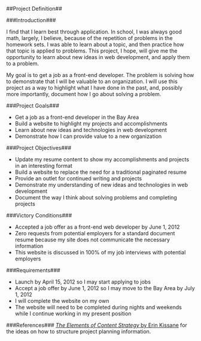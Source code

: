 ##Project Definition##

###Introduction###

I find that I learn best through application.  In school, I was always good math, largely, I believe, because of the repetition of problems in the homework sets.  I was able to learn about a topic, and then practice how that topic is applied to problems.  This project, I hope, will give me the opportunity to learn about new ideas in web development, and apply them to a problem.

My goal is to get a job as a front-end developer.  The problem is solving how to demonstrate that I will be valuable to an organization.  I will use this project as a way to highlight what I have done in the past, and, possibly more importantly, document how I go about solving a problem.

###Project Goals###

* Get a job as a front-end developer in the Bay Area
* Build a website to highlight my projects and accomplishments
* Learn about new ideas and technologies in web development
* Demonstrate how I can provide value to a new organization

###Project Objectives###

* Update my resume content to show my accomplishments and projects in an interesting format
* Build a website to replace the need for a traditional paginated resume
* Provide an outlet for continued writing and projects
* Demonstrate my understanding of new ideas and technologies in web development
* Document the way I think about solving problems and completing projects

###Victory Conditions###

* Accepted a job offer as a front-end web developer by June 1, 2012
* Zero requests from potential employers for a standard document resume because my site does not communicate the necessary information
* This website is discussed in 100% of my job interviews with potential employers

###Requirements###

* Launch by April 15, 2012 so I may start applying to jobs
* Accept a job offer by June 1, 2012 so I may move to the Bay Area by July 1, 2012
* I will complete the website on my own
* The website will need to be completed during nights and weekends while I continue working in my present position

###References###
[*The Elements of Content Strategy* by Erin Kissane](http://www.abookapart.com/products/the-elements-of-content-strategy) for the ideas on how to structure project planning information.

